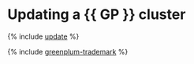 # Updating a {{ GP }} cluster

{% include [update](../../_qa/managed-greenplum/update.md) %}

{% include [greenplum-trademark](../../_includes/mdb/mgp/trademark.md) %}